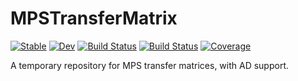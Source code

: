 # MPSTransferMatrix

[![Stable](https://img.shields.io/badge/docs-stable-blue.svg)](https://tangwei94.github.io/MPSTransferMatrix.jl/stable/)
[![Dev](https://img.shields.io/badge/docs-dev-blue.svg)](https://tangwei94.github.io/MPSTransferMatrix.jl/dev/)
[![Build Status](https://github.com/tangwei94/MPSTransferMatrix.jl/actions/workflows/CI.yml/badge.svg?branch=main)](https://github.com/tangwei94/MPSTransferMatrix.jl/actions/workflows/CI.yml?query=branch%3Amain)
[![Build Status](https://app.travis-ci.com/tangwei94/MPSTransferMatrix.jl.svg?branch=main)](https://app.travis-ci.com/tangwei94/MPSTransferMatrix.jl)
[![Coverage](https://codecov.io/gh/tangwei94/MPSTransferMatrix.jl/branch/main/graph/badge.svg)](https://codecov.io/gh/tangwei94/MPSTransferMatrix.jl)

A temporary repository for MPS transfer matrices, with AD support. 

